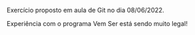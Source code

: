 Exercício proposto em aula de Git no dia 08/06/2022.

Experiência com o programa Vem Ser está sendo muito legal!

